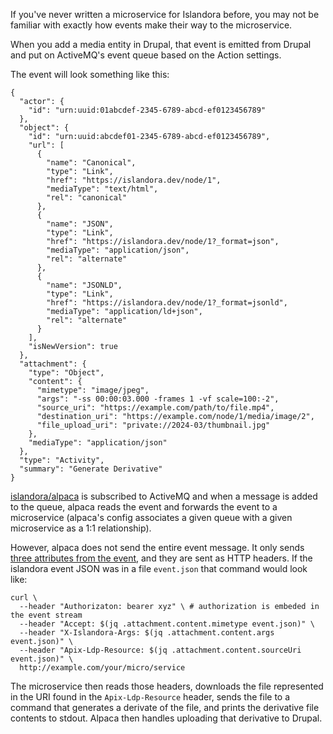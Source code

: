 If you've never written a microservice for Islandora before, you may not be familiar with exactly how events make their way to the microservice.

When you add a media entity in Drupal, that event is emitted from Drupal and put on ActiveMQ's event queue based on the Action settings.

The event will look something like this:

```
{
  "actor": {
    "id": "urn:uuid:01abcdef-2345-6789-abcd-ef0123456789"
  },
  "object": {
    "id": "urn:uuid:abcdef01-2345-6789-abcd-ef0123456789",
    "url": [
      {
        "name": "Canonical",
        "type": "Link",
        "href": "https://islandora.dev/node/1",
        "mediaType": "text/html",
        "rel": "canonical"
      },
      {
        "name": "JSON",
        "type": "Link",
        "href": "https://islandora.dev/node/1?_format=json",
        "mediaType": "application/json",
        "rel": "alternate"
      },
      {
        "name": "JSONLD",
        "type": "Link",
        "href": "https://islandora.dev/node/1?_format=jsonld",
        "mediaType": "application/ld+json",
        "rel": "alternate"
      }
    ],
    "isNewVersion": true
  },
  "attachment": {
    "type": "Object",
    "content": {
      "mimetype": "image/jpeg",
      "args": "-ss 00:00:03.000 -frames 1 -vf scale=100:-2",
      "source_uri": "https://example.com/path/to/file.mp4",
      "destination_uri": "https://example.com/node/1/media/image/2",
      "file_upload_uri": "private://2024-03/thumbnail.jpg"
    },
    "mediaType": "application/json"
  },
  "type": "Activity",
  "summary": "Generate Derivative"
}

```

[islandora/alpaca](https://github.com/islandora/alpaca) is subscribed to ActiveMQ and when a message is added to the queue, alpaca reads the event and forwards the event to a microservice (alpaca's config associates a given queue with a given microservice as a 1:1 relationship).

However, alpaca does not send the entire event message. It only sends [three attributes from the event](https://github.com/Islandora/Alpaca/blob/ef738a254c52f6eb6acce2ac1728f86175f72a7a/islandora-connector-derivative/src/main/java/ca/islandora/alpaca/connector/derivative/DerivativeConnector.java#L112-L114), and they are sent as HTTP headers. If the islandora event JSON was in a file `event.json` that command would look like:

```
curl \
  --header "Authorizaton: bearer xyz" \ # authorization is embeded in the event stream
  --header "Accept: $(jq .attachment.content.mimetype event.json)" \
  --header "X-Islandora-Args: $(jq .attachment.content.args event.json)" \
  --header "Apix-Ldp-Resource: $(jq .attachment.content.sourceUri event.json)" \
  http://example.com/your/micro/service
```

The microservice then reads those headers, downloads the file represented in the URI found in the `Apix-Ldp-Resource` header, sends the file to a command that generates a derivate of the file, and prints the derivative file contents to stdout. Alpaca then handles uploading that derivative to Drupal.
